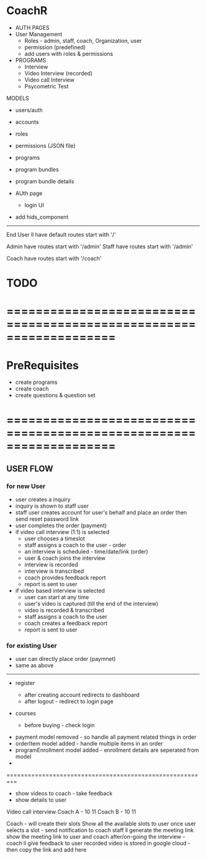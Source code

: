 # CoachR

- AUTH PAGES
- User Management
  - Roles - admin, staff, coach, Organization, user
  - permission (predefined)
  - add users with roles & permissions
- PROGRAMS
  - Interview
  - Video Interview (recorded)
  - Video call Interview
  - Psycometric Test

MODELS

- users/auth
- accounts
- roles
- permissions (JSON file)
- programs
- program bundles
- program bundle details

- AUth page

  - login UI

- add hids_component

---

End User ll have default routes start with '/'

Admin have routes start with '/admin'
Staff have routes start with '/admin'

Coach have routes start with '/coach'

# TODO

# ===================================================================

# PreRequisites

- create programs
- create coach
- create questions & question set

# ===================================================================

## USER FLOW

### for new User

- user creates a inquiry
- inquiry is shown to staff user
- staff user creates account for user's behalf and place an order then send reset password link
- user completes the order (payment)
- if video call interview (1:1) is selected
  - user chooses a timeslot
  - staff assigns a coach to the user - order
  - an interview is scheduled - time/date/link (order)
  - user & coach joins the interview
  - interview is recorded
  - interview is transcribed
  - coach provides feedback report
  - report is sent to user
- if video based interview is selected
  - user can start at any time
  - user's video is captured (till the end of the interview)
  - video is recorded & transcribed
  - staff assigns a coach to the user
  - coach creates a feedback report
  - report is sent to user

### for existing User

- user can directly place order (paymnet)
- same as above

---

- register

  - after creating account redirects to dashboard
  - after logout - redirect to login page

- courses
  - before buying - check login

<!-- TODO -->

- payment model removed - so handle all payment related things in order
- orderItem model added - handle multiple items in an order
- programEnrollment model added - enrollment details are seperated from model
-

=========================================================

- show videos to coach - take feedback
- show details to user

Video call interview
Coach A - 10 11
Coach B - 10 11

Coach - will create their slots
Show all the available slots to user
once user selects a slot - send notification to coach
staff ll generate the meeting link
show the meeting link to user and coach
after/on-going the interview - coach ll give feedback to user
recorded video is stored in google cloud - then copy the link and add here
